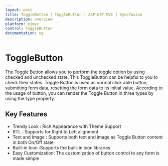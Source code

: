 ```yaml
---
layout: post
title: ToggleButton | ToggleButton | ASP.NET MVC | Syncfusion
description: overview
platform: ejmvc
control: ToggleButton
documentation: ug
---
```


# ToggleButton

The Toggle Button allows you to perform the toggle option by using checked and unchecked state. This ToggleButton can be helpful to you to check their states.  Toggle Button is used as normal click able button, submitting form data, resetting the form data to its initial value. According to the usage of button, you can render the Toggle Button in three types by using the type property. 

## Key Features

* Trendy Look : Rich Appearance with Theme Support
* RTL : Supports for Right to Left alignment
* Text and Image : Supports both text and image as Toggle Button content in both On/Off state
* Built-in Icon :Supports the built-in icon libraries
* Easy Customization: The customization of button control to any form is made simple



